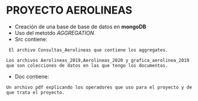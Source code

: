 # PROYECTO AEROLINEAS
* Creación de una base de base de datos en **mongoDB**
* Uso del metotdo *AGGREGATION*
* Src contiene:
```
 El archivo Consultas_Aerolineas que contiene los aggregates.
```
```
Los archivos Aerolineas_2019,Aerolineas_2020 y grafica_aerolinea_2019 que son colecciones de datos en las que tengo los documentos.
````
* Doc  contiene:
```
Un archivo pdf explicando los operadores que uso para el proyecto y de que trata el proyecto.
```
